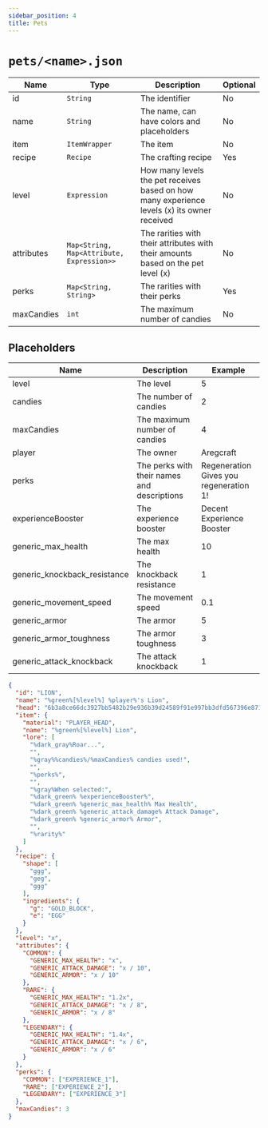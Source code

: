 ```yaml
---
sidebar_position: 4
title: Pets
---
```


# `pets/<name>.json`

| Name | Type | Description | Optional |
| --- | --- | --- | --- |
| id | `String` | The identifier | No |
| name | `String` | The name, can have colors and placeholders | No |
| item | `ItemWrapper` | The item | No |
| recipe | `Recipe` | The crafting recipe | Yes |
| level | `Expression` | How many levels the pet receives based on how many experience levels (x) its owner received | No |
| attributes | `Map<String, Map<Attribute, Expression>>` | The rarities with their attributes with their amounts based on the pet level (x) | No |
| perks | `Map<String, String>` | The rarities with their perks | Yes |
| maxCandies | `int` | The maximum number of candies | No |

## Placeholders

| Name | Description | Example |
| --- | --- | --- |
| level | The level | 5 |
| candies | The number of candies | 2 |
| maxCandies | The maximum number of candies | 4 |
| player | The owner | Aregcraft |
| perks | The perks with their names and descriptions | Regeneration<br/>Gives you regeneration 1!|
| experienceBooster | The experience booster | Decent Experience Booster |
| generic_max_health | The max health | 10 |
| generic_knockback_resistance | The knockback resistance | 1 |
| generic_movement_speed | The movement speed | 0.1 |
| generic_armor | The armor | 5 |
| generic_armor_toughness | The armor toughness | 3 |
| generic_attack_knockback | The attack knockback | 1 |

```json
{
  "id": "LION",
  "name": "%green%[%level%] %player%'s Lion",
  "head": "6b3a8ce66dc3927bb5482b29e936b39d24589f91e997bb3dfd567396e871120",
  "item": {
    "material": "PLAYER_HEAD",
    "name": "%green%[%level%] Lion",
    "lore": [
      "%dark_gray%Roar...",
      "",
      "%gray%%candies%/%maxCandies% candies used!",
      "",
      "%perks%",
      "",
      "%gray%When selected:",
      "%dark_green% %experienceBooster%",
      "%dark_green% %generic_max_health% Max Health",
      "%dark_green% %generic_attack_damage% Attack Damage",
      "%dark_green% %generic_armor% Armor",
      "",
      "%rarity%"
    ]
  },
  "recipe": {
    "shape": [
      "ggg",
      "geg",
      "ggg"
    ],
    "ingredients": {
      "g": "GOLD_BLOCK",
      "e": "EGG"
    }
  },
  "level": "x",
  "attributes": {
    "COMMON": {
      "GENERIC_MAX_HEALTH": "x",
      "GENERIC_ATTACK_DAMAGE": "x / 10",
      "GENERIC_ARMOR": "x / 10"
    },
    "RARE": {
      "GENERIC_MAX_HEALTH": "1.2x",
      "GENERIC_ATTACK_DAMAGE": "x / 8",
      "GENERIC_ARMOR": "x / 8"
    },
    "LEGENDARY": {
      "GENERIC_MAX_HEALTH": "1.4x",
      "GENERIC_ATTACK_DAMAGE": "x / 6",
      "GENERIC_ARMOR": "x / 6"
    }
  },
  "perks": {
    "COMMON": ["EXPERIENCE_1"],
    "RARE": ["EXPERIENCE_2"],
    "LEGENDARY": ["EXPERIENCE_3"]
  },
  "maxCandies": 3
}
```
